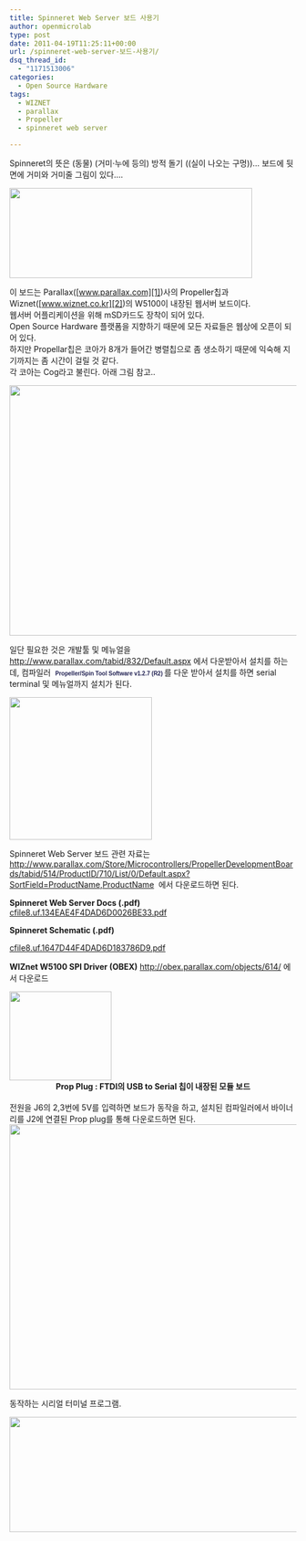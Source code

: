 ```yaml
---
title: Spinneret Web Server 보드 사용기
author: openmicrolab
type: post
date: 2011-04-19T11:25:11+00:00
url: /spinneret-web-server-보드-사용기/
dsq_thread_id:
  - "1171513006"
categories:
  - Open Source Hardware
tags:
  - WIZNET
  - parallax
  - Propeller
  - spinneret web server

---
```

Spinneret의 뜻은 (동물) (거미·누에 등의) 방적 돌기 ((실이 나오는 구멍))&#8230; 보드에 뒷면에 거미와 거미줄 그림이 있다&#8230;.

<P style="MARGIN: 0px">
  <img loading="lazy" src="/images/1/cfile21.uf.155924474DAD7100060ABA.jpg" class="aligncenter" width="426" height="158" alt="" filename="2011-04-19 20.22.00.jpg" filemime="image/jpeg" />
</P>

  
이 보드는 Parallax([www.parallax.com][1])사의 Propeller칩과 Wiznet([www.wiznet.co.kr][2])의 W5100이 내장된 웹서버 보드이다.  
웹서버 어플리케이션을 위해 mSD카드도 장착이 되어 있다.  
Open Source Hardware 플랫폼을 지향하기 때문에 모든 자료들은 웹상에 오픈이 되어 있다.  
하지만 Propellar칩은 코아가 8개가 들어간 병렬칩으로 좀 생소하기 때문에 익숙해 지기까지는 좀 시간이 걸릴 것 같다.  
각 코아는 Cog라고 불린다. 아래 그림 참고..

<P style="MARGIN: 0px">
  <img loading="lazy" src="/images/1/cfile9.uf.1502D04D4DAD6B10130C5D.jpg" class="aligncenter" width="683" height="439" alt="" filename="PropellerBlock-L.jpg" filemime="image/jpeg" />
</P>

  
일단 필요한 것은 개발툴 및 메뉴얼을 <http://www.parallax.com/tabid/832/Default.aspx>&nbsp;에서 다운받아서 설치를 하는데, 컴파일러&nbsp; <SPAN style="WIDOWS: 2; TEXT-TRANSFORM: none; TEXT-INDENT: 0px; BORDER-COLLAPSE: separate; FONT: medium Gulim; WHITE-SPACE: normal; ORPHANS: 2; LETTER-SPACING: normal; COLOR: rgb(0,0,0); WORD-SPACING: 0px; -webkit-border-horizontal-spacing: 0px; -webkit-border-vertical-spacing: 0px; -webkit-text-decorations-in-effect: none; -webkit-text-size-adjust: auto; -webkit-text-stroke-width: 0px" class=Apple-style-span><SPAN style="BORDER-COLLAPSE: collapse; FONT-FAMILY: Verdana, Geneva, Arial, Helvetica, sans-serif; COLOR: rgb(32,32,82); FONT-SIZE: 10px; -webkit-border-horizontal-spacing: 2px; -webkit-border-vertical-spacing: 2px" class=Apple-style-span>**Propeller/Spin Tool Software v1.2.7 (R2)** </SPAN></SPAN>를 다운 받아서 설치를 하면 serial terminal 및 메뉴얼까지&nbsp;설치가 된다.

<P style="MARGIN: 0px">
  <img loading="lazy" src="/images/1/cfile25.uf.1748C24A4DAD6C782E9A55.jpg" class="aligncenter" width="250" height="250" alt="" filename="32203-M.jpg" filemime="image/jpeg" />
</P>

  
Spinneret Web Server 보드 관련 자료는  
<http://www.parallax.com/Store/Microcontrollers/PropellerDevelopmentBoards/tabid/514/ProductID/710/List/0/Default.aspx?SortField=ProductName,ProductName>&nbsp; 에서 다운로드하면 된다. 

<DIV style="TEXT-ALIGN: left">
  <STRONG>Spinneret Web Server Docs (.pdf) </STRONG>
</DIV>

  


<P style="MARGIN: 0px">
  <a href="/images/1/cfile8.uf.134EAE4F4DAD6D0026BE33.pdf" class="aligncenter" filename="32203-SpinneretWebServerDoc-v1.1.pdf"  filemime="application/pdf" />cfile8.uf.134EAE4F4DAD6D0026BE33.pdf</a>
</P>

  
**Spinneret Schematic (.pdf)**  


<P style="MARGIN: 0px">
  <a href="/images/1/cfile8.uf.1647D44F4DAD6D183786D9.pdf" class="aligncenter" filename="SpinneretWebServerSchematicRevA.pdf"  filemime="application/pdf" />cfile8.uf.1647D44F4DAD6D183786D9.pdf</a>
</P>

  
**WIZnet W5100 SPI Driver (OBEX)** <http://obex.parallax.com/objects/614/>&nbsp;에서 다운로드

<P style="MARGIN: 0px">
  <img loading="lazy" src="/images/1/cfile23.uf.111BCE494DAD6F851AA5EB.jpg" class="aligncenter" width="179" height="156" alt="" filename="32201-M.jpg" filemime="image/jpeg" />
</P>

  


<DIV style="TEXT-ALIGN: center">
  <STRONG>Prop Plug : FTDI의 USB to Serial 칩이 내장된 모듈 보드<br /> </STRONG><br />
</DIV>

  


<DIV>
  전원을 J6의 2,3번에 5V를 입력하면 보드가 동작을 하고, 설치된 컴파일러에서 바이너리를 J2에 연결된 Prop plug를 통해 다운로드하면 된다.
</DIV>

  


<P style="MARGIN: 0px">
  <img loading="lazy" src="/images/1/cfile8.uf.164A3F474DAD6E7A1AEC7C.jpg" class="aligncenter" width="653" height="465" alt="" filename="propeller.jpg" filemime="image/jpeg" />
</P>

  
동작하는 시리얼 터미널 프로그램.

<P style="MARGIN: 0px">
  <img loading="lazy" src="/images/1/cfile4.uf.153CF7474DAD6EB7387AB8.jpg" class="aligncenter" width="541" height="202" alt="" filename="propeller_serial.jpg" filemime="image/jpeg" />
</P>

 [1]: http://www.parallax.com/
 [2]: http://www.wiznet.co.kr/